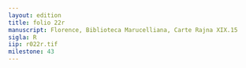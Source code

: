 ```yaml
---
layout: edition
title: folio 22r
manuscript: Florence, Biblioteca Marucelliana, Carte Rajna XIX.15
sigla: R
iip: r022r.tif
milestone: 43
---
```

